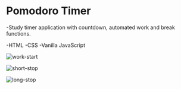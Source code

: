 
# Pomodoro Timer

-Study timer application with countdown, automated work and break
functions.

-HTML -CSS -Vanilla JavaScript

![work-start](https://i.ibb.co/vXgTdqD/pomo-work-start.png)

![short-stop](https://i.ibb.co/JkC2qHW/pomo-short-stop.png)

![long-stop](https://i.ibb.co/xCs9LtK/pomo-long-stop.png)


